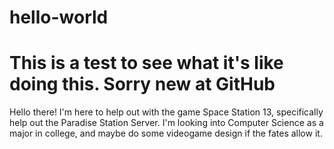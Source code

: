 # hello-world
This is a test to see what it's like doing this.  Sorry new at GitHub
================================

Hello there!
I'm here to help out with the game Space Station 13, specifically help out the Paradise Station Server.  I'm looking into Computer Science as a major in college, and maybe do some videogame design if the fates allow it.
